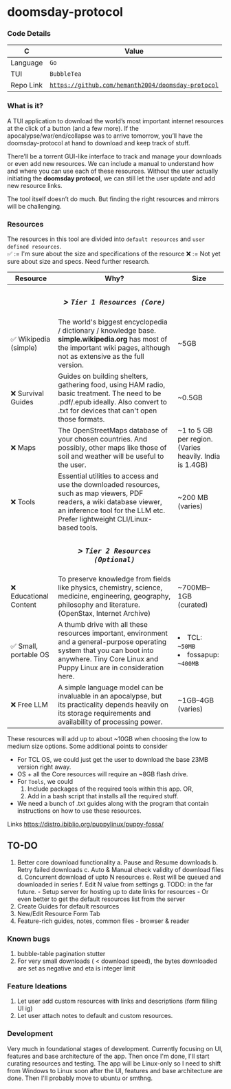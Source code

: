 # doomsday-protocol

  
### Code Details
|C|Value|
|-|-|
|Language|`Go`|
|TUI |`BubbleTea`|
|Repo Link|[`https://github.com/hemanth2004/doomsday-protocol`](https://github.com/hemanth2004/doomsday-protocol)|

### What is it?

A TUI application to download the world’s most important internet resources at the click of a button (and a few more). If the apocalypse/war/end/collapse was to arrive tomorrow, you’ll have the doomsday-protocol at hand to download and keep track of stuff.

There’ll be a torrent GUI-like interface to track and manage your downloads or even add new resources. We can include a manual to understand how and where you can use each of these resources. Without the user actually initiating the **doomsday protocol**, we can still let the user update and add new resource links.

The tool itself doesn’t do much. But finding the right resources and mirrors will be challenging.

### Resources
The resources in this tool are divided into `default resources` and `user defined resources`.  
✅ := I'm sure about the size and specifications of the resource
❌ := Not yet sure about size and specs. Need further research.

|Resource| Why?| Size|
|-|-|-|
||***<center><h3> > `Tier 1 Resources (Core)`*** ||
| ✅ Wikipedia (simple) | The world's biggest encyclopedia / dictionary / knowledge base. **simple.wikipedia.org** has most of the important wiki pages, although not as extensive as the full version.| ~5GB |
| ❌ Survival Guides | Guides on building shelters, gathering food, using HAM radio, basic treatment. The need to be .pdf/.epub ideally. Also convert to .txt for devices that can't open those formats.| ~0.5GB |
| ❌ Maps | The OpenStreetMaps database of your chosen countries. And possibly, other maps like those of soil and weather will be useful to the user. | ~1 to 5 GB per region. (Varies heavily. India is 1.4GB) |
| ❌ Tools | Essential utilities to access and use the downloaded resources, such as map viewers, PDF readers, a wiki database viewer, an inference tool for the LLM etc. Prefer lightweight CLI/Linux-based tools. | ~200 MB (varies) |
||***<center><h3> > `Tier 2 Resources (Optional)`*** ||
| ❌ Educational Content | To preserve knowledge from fields like physics, chemistry, science, medicine, engineering, geography, philosophy and literature. (OpenStax, Internet Archive) | ~700MB–1GB (curated)  |
| ✅ Small, portable OS | A thumb drive with all these resources important, environment and a general-purpose operating system that you can boot into anywhere. Tiny Core Linux and Puppy Linux are in consideration here. | <li>TCL: `~50MB`</li><li>fossapup: `~400MB`</li> |
| ❌ Free LLM | A simple language model can be invaluable in an apocalypse, but its practicality depends heavily on its storage requirements and availability of processing power. | ~1GB–4GB (varies) |





These resources will add up to about ~10GB when choosing the low to medium size options. 
Some additional points to consider 
- For TCL OS, we could just get the user to download the base 23MB version right away. 
- OS + all the Core resources will require an ~8GB flash drive.
- For `Tools`, we could
	1. Include packages of the required tools within this app. OR,
	2. Add in a bash script that installs all the required stuff.
- We need a bunch of .txt guides along with the program that contain instructions on how to use these resources.


Links 
https://distro.ibiblio.org/puppylinux/puppy-fossa/

## TO-DO
1. Better core download functionality
	a. Pause and Resume downloads
	b. Retry failed downloads
	c. Auto & Manual check validity of download files
	d. Concurrent download of upto N resources
	e. Rest will be queued and downloaded in series
	f. Edit N value from settings
	g. TODO: in the far future.
		- Setup server for hosting up to date links for resources
		- Or even better to get the default resources list from the server
2. Create Guides for default resources
3. New/Edit Resource Form Tab
4. Feature-rich guides, notes, common files - browser & reader

### Known bugs
1. bubble-table pagination stutter
2. For very small downloads ( < download speed), the bytes downloaded are set as negative and eta is integer limit

### Feature Ideations
1. Let user add custom resources with links and descriptions (form filling UI ig)
2. Let user attach notes to default and custom resources.

### Development
Very much in foundational stages of development. 
Currently focusing on UI, features and base architecture of the app.
Then once I'm done, I'll start curating resources and testing. The app will be Linux-only so I need to shift from Windows
to Linux soon after the UI, features and base architecture are done. Then I'll probably move to ubuntu or smthng.
